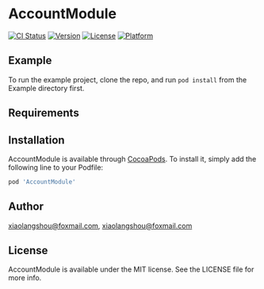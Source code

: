# AccountModule

[![CI Status](https://img.shields.io/travis/xiaolangshou@foxmail.com/AccountModule.svg?style=flat)](https://travis-ci.org/xiaolangshou@foxmail.com/AccountModule)
[![Version](https://img.shields.io/cocoapods/v/AccountModule.svg?style=flat)](https://cocoapods.org/pods/AccountModule)
[![License](https://img.shields.io/cocoapods/l/AccountModule.svg?style=flat)](https://cocoapods.org/pods/AccountModule)
[![Platform](https://img.shields.io/cocoapods/p/AccountModule.svg?style=flat)](https://cocoapods.org/pods/AccountModule)

## Example

To run the example project, clone the repo, and run `pod install` from the Example directory first.

## Requirements

## Installation

AccountModule is available through [CocoaPods](https://cocoapods.org). To install
it, simply add the following line to your Podfile:

```ruby
pod 'AccountModule'
```

## Author

xiaolangshou@foxmail.com, xiaolangshou@foxmail.com

## License

AccountModule is available under the MIT license. See the LICENSE file for more info.
